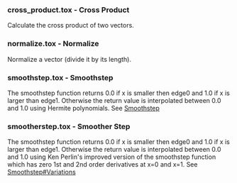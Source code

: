 [//]: # (For development of this README.md, use http://markdownlivepreview.com/)

### cross_product.tox - Cross Product
Calculate the cross product of two vectors.

### normalize.tox - Normalize
Normalize a vector (divide it by its length).

### smoothstep.tox - Smoothstep
The smoothstep function returns 0.0 if x is smaller then edge0 and 1.0 if x is larger than edge1. Otherwise the return value is interpolated between 0.0 and 1.0 using Hermite polynomials. See [Smoothstep](https://en.wikipedia.org/wiki/Smoothstep)

### smootherstep.tox - Smoother Step
The smoothstep function returns 0.0 if x is smaller then edge0 and 1.0 if x is larger than edge1. Otherwise the return value is interpolated between 0.0 and 1.0 using Ken Perlin's improved version of the smoothstep function which has zero 1st and 2nd order derivatives at x=0 and x=1. See [Smoothstep#Variations](https://en.wikipedia.org/wiki/Smoothstep#Variations)